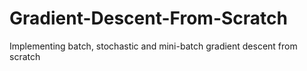 # Gradient-Descent-From-Scratch
Implementing batch, stochastic and mini-batch gradient descent from scratch
